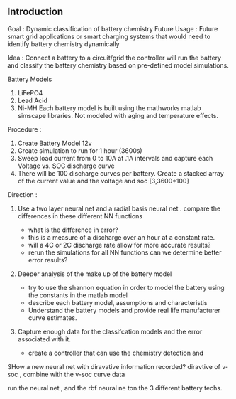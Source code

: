 
Introduction
------------
Goal : Dynamic classification of battery chemistry
Future Usage :  Future smart grid applications or smart charging systems that would need to identify battery chemistry dynamically

Idea : Connect a battery to a circuit/grid the controller will run the battery and classify the battery chemistry based on pre-defined model simulations. 

Battery Models
1. LiFePO4
2. Lead Acid
3. Ni-MH
Each battery model is built using the mathworks matlab simscape libraries.
Not modeled with aging and temperature effects.


Procedure :
1. Create Battery Model 12v
2. Create simulation to run for 1 hour (3600s)
3. Sweep load current from 0 to 10A at .1A intervals and capture each Voltage vs. SOC discharge curve
4. There will be 100 discharge curves per battery. Create a stacked array of the current value and the voltage and soc [3,3600*100]  

Direction :
1. Use a two layer neural net and a radial basis neural net . compare the differences in these different NN functions
    - what is the difference in error?
    - this is a measure of a discharge over an hour at a constant rate. 
    - will a 4C or 2C discharge rate allow for more accurate results?
    - rerun the simulations for all NN functions can we determine better error results?

2. Deeper analysis of the make up of the battery model
    - try to use the shannon equation in order to model the battery using the constants in the matlab model
    - describe each battery model, assumptions and characteristis
    - Understand the battery models and provide real life manufacturer curve estimates.

3. Capture enough data for the classifcation models and the error associated with it. 
    - create a controller that can use the chemistry detection and 



SHow a new neural net with diravative information recorded?
diravtive of v-soc , combine with the v-soc curve data 

run the neural net , and the rbf neural ne ton the 3 different battery techs. 
